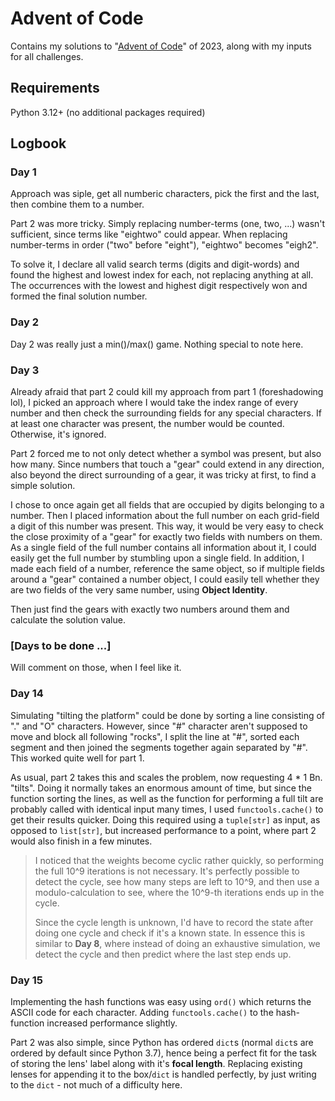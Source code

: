 # Advent of Code

Contains my solutions to "[Advent of Code](https://adventofcode.com/2023)" of 2023,
along with my inputs for all challenges.

## Requirements

Python 3.12+ (no additional packages required)

## Logbook

### Day 1

Approach was siple, get all numberic characters, pick the first and the last, then combine them to a number.

Part 2 was more tricky. Simply replacing number-terms (one, two, ...) wasn't sufficient, since terms like "eightwo"
could appear. When replacing number-terms in order ("two" before "eight"), "eightwo" becomes "eigh2".

To solve it, I declare all valid search terms (digits and digit-words) and found
the highest and lowest index for each, not replacing anything at all.
The occurrences with the lowest and highest digit respectively won and formed the final solution number.

### Day 2

Day 2 was really just a min()/max() game. Nothing special to note here.

### Day 3

Already afraid that part 2 could kill my approach from part 1 (foreshadowing lol), I picked an approach where I would
take the index range of every number and then check the surrounding fields for any special characters.
If at least one character was present, the number would be counted. Otherwise, it's ignored.

Part 2 forced me to not only detect whether a symbol was present, but also how many.
Since numbers that touch a "gear" could extend in any direction, also beyond the direct surrounding of a gear,
it was tricky at first, to find a simple solution.

I chose to once again get all fields that are occupied by digits belonging to a number.
Then I placed information about the full number on each grid-field a digit of this number was present.
This way, it would be very easy to check the close proximity of a "gear" for exactly two fields with numbers on them.
As a single field of the full number contains all information about it, I could easily get the full number by stumbling
upon a single field. In addition, I made each field of a number, reference the same object, so if multiple fields around
a "gear" contained a number object, I could easily tell whether they are two fields of the very same number,
using **Object Identity**.

Then just find the gears with exactly two numbers around them and calculate the solution value.

### [Days to be done ...]

Will comment on those, when I feel like it.

### Day 14

Simulating "tilting the platform" could be done by sorting a line consisting of "." and "O" characters.
However, since "#" character aren't supposed to move and block all following "rocks", I split the line at "#",
sorted each segment and then joined the segments together again separated by "#".
This worked quite well for part 1.

As usual, part 2 takes this and scales the problem, now requesting 4 * 1 Bn. "tilts".
Doing it normally takes an enormous amount of time, but since the function sorting the lines,
as well as the function for performing a full tilt are probably called with identical input many times,
I used `functools.cache()` to get their results quicker.
Doing this required using a `tuple[str]` as input, as opposed to `list[str]`, but increased performance to a point,
where part 2 would also finish in a few minutes.

> I noticed that the weights become cyclic rather quickly, so performing the full 10^9 iterations is not necessary.
> It's perfectly possible to detect the cycle, see how many steps are left to 10^9, and then use a modulo-calculation
> to see, where the 10^9-th iterations ends up in the cycle.
>
> Since the cycle length is unknown, I'd have to record the state after doing one cycle and check if it's a known state.
> In essence this is similar to **Day 8**, where instead of doing an exhaustive simulation,
> we detect the cycle and then predict where the last step ends up.

### Day 15

Implementing the hash functions was easy using `ord()` which returns the ASCII code for each character.
Adding `functools.cache()` to the hash-function increased performance slightly.

Part 2 was also simple, since Python has ordered `dict`s (normal `dict`s are ordered by default since Python 3.7),
hence being a perfect fit for the task of storing the lens' label along with it's **focal length**.
Replacing existing lenses for appending it to the box/`dict` is handled perfectly, by just writing to the `dict` -
not much of a difficulty here.